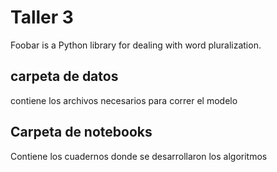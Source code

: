 # Taller 3

Foobar is a Python library for dealing with word pluralization.

## carpeta de datos

contiene los archivos necesarios para correr el modelo 

## Carpeta de notebooks

Contiene los cuadernos donde se desarrollaron los algoritmos
